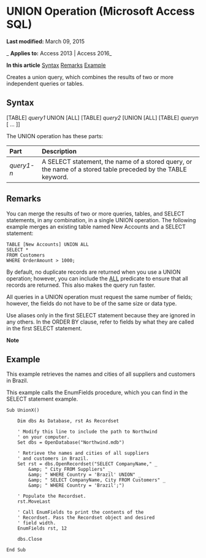 
# UNION Operation (Microsoft Access SQL)

 **Last modified:** March 09, 2015

 _ **Applies to:** Access 2013 | Access 2016_

 **In this article**
[Syntax](#sectionSection0)
[Remarks](#sectionSection1)
[ Example](#sectionSection2)


Creates a union query, which combines the results of two or more independent queries or tables.

## Syntax
<a name="sectionSection0"> </a>

[TABLE]  _query1_ UNION [ALL] [TABLE] _query2_ [UNION [ALL] [TABLE] _queryn_ [ … ]]

The UNION operation has these parts:



|**Part**|**Description**|
|:-----|:-----|
| _query1-n_|A SELECT statement, the name of a stored query, or the name of a stored table preceded by the TABLE keyword.|

## Remarks
<a name="sectionSection1"> </a>

You can merge the results of two or more queries, tables, and SELECT statements, in any combination, in a single UNION operation. The following example merges an existing table named New Accounts and a SELECT statement:


```
TABLE [New Accounts] UNION ALL 
SELECT * 
FROM Customers 
WHERE OrderAmount > 1000;
```

By default, no duplicate records are returned when you use a UNION operation; however, you can include the [ALL](http://msdn.microsoft.com/library/6ff5c418-897b-7d65-8551-5a0ace3c587f%28Office.15%29.aspx) predicate to ensure that all records are returned. This also makes the query run faster.

All queries in a UNION operation must request the same number of fields; however, the fields do not have to be of the same size or data type.

Use aliases only in the first SELECT statement because they are ignored in any others. In the ORDER BY clause, refer to fields by what they are called in the first SELECT statement.


 **Note**  


## Example
<a name="sectionSection2"> </a>

This example retrieves the names and cities of all suppliers and customers in Brazil.

This example calls the EnumFields procedure, which you can find in the SELECT statement example.




```
Sub UnionX() 
 
    Dim dbs As Database, rst As Recordset 
 
    ' Modify this line to include the path to Northwind 
    ' on your computer. 
    Set dbs = OpenDatabase("Northwind.mdb") 
     
    ' Retrieve the names and cities of all suppliers  
    ' and customers in Brazil. 
    Set rst = dbs.OpenRecordset("SELECT CompanyName," _ 
        &amp; " City FROM Suppliers" _ 
        &amp; " WHERE Country = 'Brazil' UNION" _ 
        &amp; " SELECT CompanyName, City FROM Customers" _ 
        &amp; " WHERE Country = 'Brazil';") 
     
    ' Populate the Recordset. 
    rst.MoveLast 
     
    ' Call EnumFields to print the contents of the  
    ' Recordset. Pass the Recordset object and desired 
    ' field width. 
    EnumFields rst, 12 
 
    dbs.Close 
 
End Sub
```

